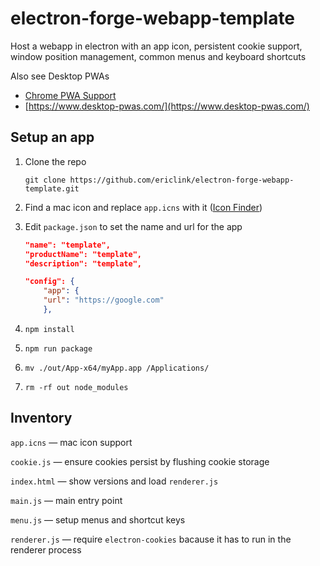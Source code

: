 # electron-forge-webapp-template

Host a webapp in electron with an app icon, persistent cookie support, window position management, common menus and keyboard shortcuts

Also see Desktop PWAs

* [Chrome PWA Support](https://medium.com/dailyjs/goodbye-electron-hello-desktop-pwas-f316b8f39882)
* [https://www.desktop-pwas.com/](https://www.desktop-pwas.com/)

## Setup an app

1. Clone the repo

    `git clone https://github.com/ericlink/electron-forge-webapp-template.git`

1. Find a mac icon and replace `app.icns` with it ([Icon Finder](https://www.easyicon.net/language.en/))
1. Edit `package.json` to set the name and url for the app

    ``` json
    "name": "template",
    "productName": "template",
    "description": "template",
    ```

    ``` json
    "config": {
        "app": {
        "url": "https://google.com"
        },
    ```
1. `npm install`
1. `npm run package`
1. `mv ./out/App-x64/myApp.app /Applications/`
1. `rm -rf out node_modules`

## Inventory

`app.icns` &mdash; mac icon support

`cookie.js` &mdash; ensure cookies persist by flushing cookie storage

`index.html` &mdash; show versions and load `renderer.js`

`main.js` &mdash; main entry point

`menu.js` &mdash; setup menus and shortcut keys

`renderer.js` &mdash; require `electron-cookies` bacause it has to run in the renderer process